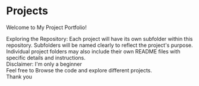 # Projects

Welcome to My Project Portfolio!

Exploring the Repository:
Each project will have its own subfolder within this repository.
Subfolders will be named clearly to reflect the project's purpose.
Individual project folders may also include their own README files with specific details and instructions.<br>
Disclaimer: I'm only a beginner <br>
Feel free to Browse the code and explore different projects.<br>
Thank you
